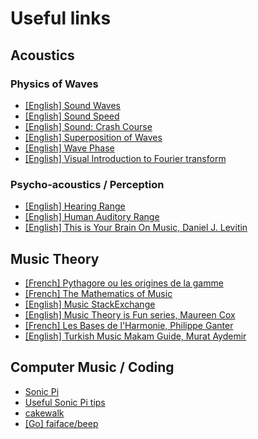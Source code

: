 # Useful links

## Acoustics

### Physics of Waves

 - [[English] Sound Waves](https://en.wikipedia.org/wiki/Sound#Waves)
 - [[English] Sound Speed](https://en.wikibooks.org/wiki/Acoustics/Sound_Speed)
 - [[English] Sound: Crash Course](https://www.youtube.com/watch?v=qV4lR9EWGlY)
 - [[English] Superposition of Waves](https://www.acs.psu.edu/drussell/demos/superposition/superposition.html)
 - [[English] Wave Phase](https://www.brightstorm.com/science/physics/vibration-and-waves/wave-phase/)
 - [[English] Visual Introduction to Fourier transform](https://www.brightstorm.com/science/physics/vibration-and-waves/wave-phase/)

### Psycho-acoustics / Perception

 - [[English] Hearing Range](https://en.wikipedia.org/wiki/Hearing_range)
 - [[English] Human Auditory Range](https://www.cochlea.org/en/hear/human-auditory-range)
 - [[English] This is Your Brain On Music, Daniel J. Levitin](https://en.wikipedia.org/wiki/This_Is_Your_Brain_on_Music)

## Music Theory

 - [[French] Pythagore ou les origines de la gamme](https://www.resmusica.com/2018/08/13/pythagore-ou-les-origines-de-la-gamme/)
 - [[French] The Mathematics of Music](https://www.youtube.com/watch?v=cTYvCpLRwao)
 - [[English] Music StackExchange](https://music.stackexchange.com/)
 - [[English] Music Theory is Fun series, Maureen Cox](https://www.bookdepository.com/Music-Theory-is-Fun-Books-1-5-Omnibus-Maureen-Cox/9781987926156)
 - [[French] Les Bases de l'Harmonie, Philippe Ganter](https://www.decitre.fr/livres/les-bases-de-l-harmonie-9782917280096.html)
 - [[English] Turkish Music Makam Guide, Murat Aydemir](https://salamuzik.com/products/turkish-music-makam-guide-pmk-302)


## Computer Music / Coding

 - [Sonic Pi](https://sonic-pi.net/)
 - [Useful Sonic Pi tips](https://blog.kellenbaker.com/5-sonic-pi-tips)
 - [cakewalk](https://www.cakewalk.com/)
 - [[Go] faiface/beep](https://github.com/faiface/beep)